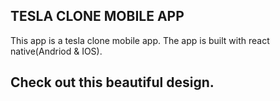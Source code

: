 ## TESLA CLONE MOBILE APP
 This app is a tesla clone mobile app. The app is built with react native(Andriod & IOS).
 
 ## Check out this beautiful design.
 

